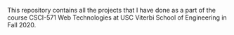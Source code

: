 This repository contains all the projects that I have done as a part of the course CSCI-571 Web Technologies at USC Viterbi School of Engineering in Fall 2020.
